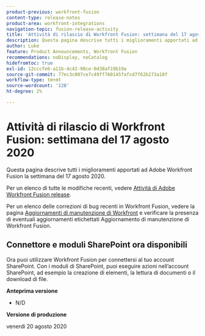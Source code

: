 ```yaml
---
product-previous: workfront-fusion
content-type: release-notes
product-area: workfront-integrations
navigation-topic: fusion-release-activity
title: 'Attività di rilascio di Workfront Fusion: settimana del 17 agosto 2020'
description: Questa pagina descrive tutti i miglioramenti apportati ad Adobe Workfront Fusion la settimana del 17 agosto 2020.
author: Luke
feature: Product Announcements, Workfront Fusion
recommendations: noDisplay, noCatalog
hidefromtoc: true
exl-id: 12cccfe6-a11b-4c42-98ce-0d38af19b19a
source-git-commit: 77ec3c007ce7c49ff760145fafcd7f62b273a18f
workflow-type: tm+mt
source-wordcount: '128'
ht-degree: 2%

---
```


# Attività di rilascio di Workfront Fusion: settimana del 17 agosto 2020

Questa pagina descrive tutti i miglioramenti apportati ad Adobe Workfront Fusion la settimana del 17 agosto 2020.

Per un elenco di tutte le modifiche recenti, vedere [Attività di Adobe Workfront Fusion release](/help/workfront-fusion/fusion-product-releases/fusion-release-activity.md).

Per un elenco delle correzioni di bug recenti in Workfront Fusion, vedere la pagina [Aggiornamenti di manutenzione di Workfront](https://experienceleague.adobe.com/docs/workfront-known-issues/releases/current-updates.html?lang=it) e verificare la presenza di eventuali aggiornamenti etichettati Aggiornamento di manutenzione di Workfront Fusion.

## Connettore e moduli SharePoint ora disponibili

Ora puoi utilizzare Workfront Fusion per connettersi al tuo account SharePoint. Con i moduli di SharePoint, puoi eseguire azioni nell’account SharePoint, ad esempio la creazione di elementi, la lettura di documenti o il download di file.


**Anteprima versione**

* N/D

**Versione di produzione**

venerdì 20 agosto 2020
